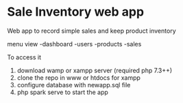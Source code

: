 # Sale Inventory web app

Web app to record simple sales and keep product inventory

menu view
-dashboard 
-users
-products
-sales

To access it 

1. download wamp or xampp server (required php 7.3++)
2. clone the repo in www or htdocs for xampp
3. configure database with newapp.sql file
4. php spark serve to start the app
